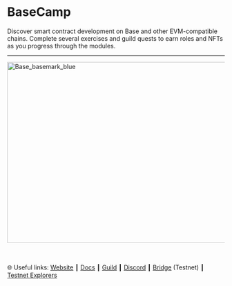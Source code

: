 <h1>BaseCamp</h1>


<p>Discover smart contract development on Base and other EVM-compatible chains. Complete several exercises and guild quests to earn roles and NFTs as you progress through the modules.<p>

---

<img width="1281" height="419" alt="Base_basemark_blue" src="https://github.com/user-attachments/assets/957c2700-dd16-4d95-b402-b84a62f908f7" />

<br>
<br>
<br>

🌐 Useful links: [Website](https://base.org/) ┃ [Docs](https://docs.base.org/learn/welcome) ┃ [Guild](https://guild.xyz/buildonbase) ┃ [Discord](https://discord.gg/buildonbase) ┃ [Bridge](https://sepolia-bridge.base.org)  (Testnet) ┃ [Testnet Explorers](https://sepolia.basescan.org/)
